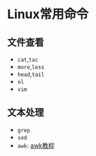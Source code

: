 Linux常用命令
================
## 文件查看
- `cat`,`tac`
- `more`,`less`
- `head`,`tail`
- `nl`
- `vim`

## 文本处理
- `grep`
- `sed`
- `awk`: [awk教程](http://www.cnblogs.com/chengmo/tag/awk/)

